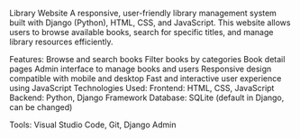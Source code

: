 Library Website
A responsive, user-friendly library management system built with Django (Python), HTML, CSS, and JavaScript. This website allows users to browse available books, search for specific titles, and manage library resources efficiently.

Features:
  Browse and search books
  Filter books by categories
  Book detail pages
  Admin interface to manage books and users
  Responsive design compatible with mobile and desktop
  Fast and interactive user experience using JavaScript
Technologies Used:
  Frontend: HTML, CSS, JavaScript
  Backend: Python, Django Framework
  Database: SQLite (default in Django, can be changed)
  
Tools: Visual Studio Code, Git, Django Admin
